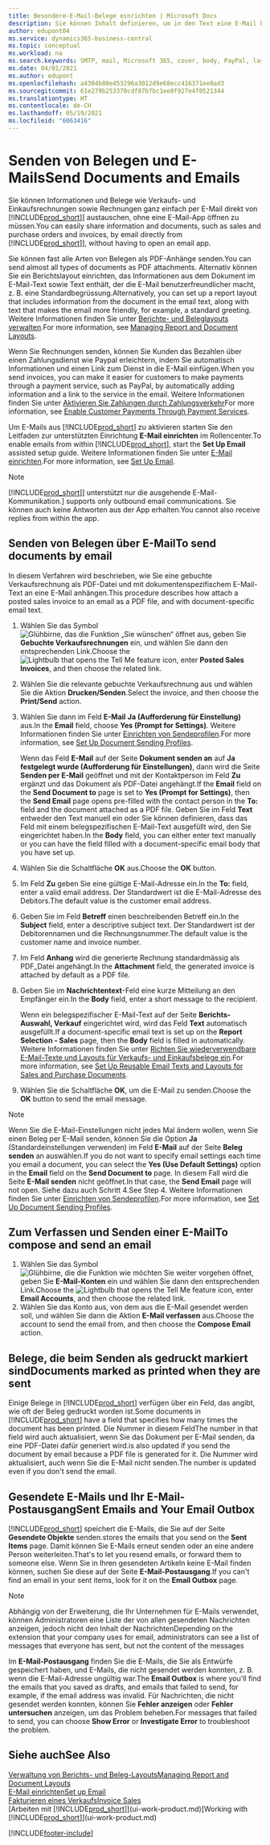 ```yaml
---
title: Besondere-E-Mail-Belege einrichten | Microsoft Docs
description: Sie können Inhalt definieren, um in den Text eine E-Mail beispielsweise ein Paypal-Link einzufügen. Bestellanforderungen können auch Belege an eine E-Mail-Nachricht angehängt werden.
author: edupont04
ms.service: dynamics365-business-central
ms.topic: conceptual
ms.workload: na
ms.search.keywords: SMTP, mail, Microsoft 365, cover, body, PayPal, layout
ms.date: 04/01/2021
ms.author: edupont
ms.openlocfilehash: a4304b80e453296a3012d9e68ecc416371ee0ad3
ms.sourcegitcommit: 61e279b253370cdf87b7bc1ee0f927e4f0521344
ms.translationtype: HT
ms.contentlocale: de-CH
ms.lasthandoff: 05/19/2021
ms.locfileid: "6063416"
---
```

# <a name="send-documents-and-emails"></a><span data-ttu-id="d4d3a-104">Senden von Belegen und E-Mails</span><span class="sxs-lookup"><span data-stu-id="d4d3a-104">Send Documents and Emails</span></span>
<span data-ttu-id="d4d3a-105">Sie können Informationen und Belege wie Verkaufs- und Einkaufsrechnungen sowie Rechnungen ganz einfach per E-Mail direkt von [!INCLUDE[prod_short](includes/prod_short.md)]] austauschen, ohne eine E-Mail-App öffnen zu müssen.</span><span class="sxs-lookup"><span data-stu-id="d4d3a-105">You can easily share information and documents, such as sales and purchase orders and invoices, by email directly from [!INCLUDE[prod_short](includes/prod_short.md)]], without having to open an email app.</span></span> 

<span data-ttu-id="d4d3a-106">Sie können fast alle Arten von Belegen als PDF-Anhänge senden.</span><span class="sxs-lookup"><span data-stu-id="d4d3a-106">You can send almost all types of documents as PDF attachments.</span></span> <span data-ttu-id="d4d3a-107">Alternativ können Sie ein Berichtslayout einrichten, das Informationen aus dem Dokument im E-Mail-Text sowie Text enthält, der die E-Mail benutzerfreundlicher macht, z. B. eine Standardbegrüssung.</span><span class="sxs-lookup"><span data-stu-id="d4d3a-107">Alternatively, you can set up a report layout that includes information from the document in the email text, along with text that makes the email more friendly, for example, a standard greeting.</span></span> <span data-ttu-id="d4d3a-108">Weitere Informationen finden Sie unter [Berichte- und Beleglayouts verwalten](ui-manage-report-layouts.md).</span><span class="sxs-lookup"><span data-stu-id="d4d3a-108">For more information, see [Managing Report and Document Layouts](ui-manage-report-layouts.md).</span></span> <!--this topic does not mention how to set up a layout for email. Need to investigate.-->

<span data-ttu-id="d4d3a-109">Wenn Sie Rechnungen senden, können Sie Kunden das Bezahlen über einen Zahlungsdienst wie Paypal erleichtern, indem Sie automatisch Informationen und einen Link zum Dienst in die E-Mail einfügen.</span><span class="sxs-lookup"><span data-stu-id="d4d3a-109">When you send invoices, you can make it easier for customers to make payments through a payment service, such as PayPal, by automatically adding information and a link to the service in the email.</span></span> <span data-ttu-id="d4d3a-110">Weitere Informationen finden Sie unter [Aktivieren Sie Zahlungen durch Zahlungsverkehr](sales-how-enable-payment-service-extensions.md)</span><span class="sxs-lookup"><span data-stu-id="d4d3a-110">For more information, see [Enable Customer Payments Through Payment Services](sales-how-enable-payment-service-extensions.md).</span></span>

<span data-ttu-id="d4d3a-111">Um E-Mails aus [!INCLUDE[prod_short](includes/prod_short.md)] zu aktivieren starten Sie den Leitfaden zur unterstützten Einrichtung **E-Mail einrichten** im Rollencenter.</span><span class="sxs-lookup"><span data-stu-id="d4d3a-111">To enable emails from within [!INCLUDE[prod_short](includes/prod_short.md)], start the **Set Up Email** assisted setup guide.</span></span> <span data-ttu-id="d4d3a-112">Weitere Informationen finden Sie unter [E-Mail einrichten](admin-how-setup-email.md).</span><span class="sxs-lookup"><span data-stu-id="d4d3a-112">For more information, see [Set Up Email](admin-how-setup-email.md).</span></span>

> [!NOTE]
> [!INCLUDE[prod_short](includes/prod_short.md)]<span data-ttu-id="d4d3a-113">] unterstützt nur die ausgehende E-Mail-Kommunikation.</span><span class="sxs-lookup"><span data-stu-id="d4d3a-113">] supports only outbound email communications.</span></span> <span data-ttu-id="d4d3a-114">Sie können auch keine Antworten aus der App erhalten.</span><span class="sxs-lookup"><span data-stu-id="d4d3a-114">You cannot also receive replies from within the app.</span></span>

## <a name="to-send-documents-by-email"></a><span data-ttu-id="d4d3a-115">Senden von Belegen über E-Mail</span><span class="sxs-lookup"><span data-stu-id="d4d3a-115">To send documents by email</span></span>
<span data-ttu-id="d4d3a-116">In diesem Verfahren wird beschrieben, wie Sie eine gebuchte Verkaufsrechnung als PDF-Datei und mit dokumentenspezifischem E-Mail-Text an eine E-Mail anhängen.</span><span class="sxs-lookup"><span data-stu-id="d4d3a-116">This procedure describes how attach a posted sales invoice to an email as a PDF file, and with document-specific email text.</span></span> <!--update this-->

1. <span data-ttu-id="d4d3a-117">Wählen Sie das Symbol ![Glühbirne, das die Funktion „Sie wünschen“ öffnet](media/ui-search/search_small.png "Tell Me-Funktion") aus, geben Sie **Gebuchte Verkaufsrechnungen** ein, und wählen Sie dann den entsprechenden Link.</span><span class="sxs-lookup"><span data-stu-id="d4d3a-117">Choose the ![Lightbulb that opens the Tell Me feature](media/ui-search/search_small.png "Tell me what you want to do") icon, enter **Posted Sales Invoices**, and then choose the related link.</span></span>
2. <span data-ttu-id="d4d3a-118">Wählen Sie die relevante gebuchte Verkaufsrechnung aus und wählen Sie die Aktion **Drucken/Senden**.</span><span class="sxs-lookup"><span data-stu-id="d4d3a-118">Select the invoice, and then choose the **Print/Send** action.</span></span>
3. <span data-ttu-id="d4d3a-119">Wählen Sie dann im Feld **E-Mail** **Ja (Aufforderung für Einstellung)** aus.</span><span class="sxs-lookup"><span data-stu-id="d4d3a-119">In the **Email** field, choose **Yes (Prompt for Settings)**.</span></span> <span data-ttu-id="d4d3a-120">Weitere Informationen finden Sie unter [Einrichten von Sendeprofilen](sales-how-setup-document-send-profiles.md).</span><span class="sxs-lookup"><span data-stu-id="d4d3a-120">For more information, see [Set Up Document Sending Profiles](sales-how-setup-document-send-profiles.md).</span></span>
    
    <span data-ttu-id="d4d3a-121">Wenn das Feld **E-Mail** auf der Seite **Dokument senden an** auf **Ja festgelegt wurde (Aufforderung für Einstellungen)**, dann wird die Seite **Senden per E-Mail** geöffnet und mit der Kontaktperson im Feld **Zu** ergänzt und das Dokument als PDF-Datei angehängt.</span><span class="sxs-lookup"><span data-stu-id="d4d3a-121">If the **Email** field on the **Send Document to** page is set to **Yes (Prompt for Settings)**, then the **Send Email** page opens pre-filled with the contact person in the **To:** field and the document attached as a PDF file.</span></span> <span data-ttu-id="d4d3a-122">Geben Sie im Feld **Text** entweder den Text manuell ein oder Sie können definieren, dass das Feld mit einem belegspezifischen E-Mail-Text ausgefüllt wird, den Sie eingerichtet haben.</span><span class="sxs-lookup"><span data-stu-id="d4d3a-122">In the **Body** field, you can either enter text manually or you can have the field filled with a document-specific email body that you have set up.</span></span>

4. <span data-ttu-id="d4d3a-123">Wählen Sie die Schaltfläche **OK** aus.</span><span class="sxs-lookup"><span data-stu-id="d4d3a-123">Choose the **OK** button.</span></span>
5. <span data-ttu-id="d4d3a-124">Im Feld **Zu** geben Sie eine gültige E-Mail-Adresse ein.</span><span class="sxs-lookup"><span data-stu-id="d4d3a-124">In the **To:** field, enter a valid email address.</span></span> <span data-ttu-id="d4d3a-125">Der Standardwert ist die E-Mail-Adresse des Debitors.</span><span class="sxs-lookup"><span data-stu-id="d4d3a-125">The default value is the customer email address.</span></span>
6. <span data-ttu-id="d4d3a-126">Geben Sie im Feld **Betreff** einen beschreibenden Betreff ein.</span><span class="sxs-lookup"><span data-stu-id="d4d3a-126">In the **Subject** field, enter a descriptive subject text.</span></span> <span data-ttu-id="d4d3a-127">Der Standardwert ist der Debitorennamen und die Rechnungsnummer.</span><span class="sxs-lookup"><span data-stu-id="d4d3a-127">The default value is the customer name and invoice number.</span></span>
7. <span data-ttu-id="d4d3a-128">Im Feld **Anhang** wird die generierte Rechnung standardmässig als PDF\_Datei angehängt.</span><span class="sxs-lookup"><span data-stu-id="d4d3a-128">In the **Attachment** field, the generated invoice is attached by default as a PDF file.</span></span>
8. <span data-ttu-id="d4d3a-129">Geben Sie im **Nachrichtentext**-Feld eine kurze Mitteilung an den Empfänger ein.</span><span class="sxs-lookup"><span data-stu-id="d4d3a-129">In the **Body** field, enter a short message to the recipient.</span></span>

    <span data-ttu-id="d4d3a-130">Wenn ein belegspezifischer E-Mail-Text auf der Seite **Berichts-Auswahl, Verkauf** eingerichtet wird, wird das Feld **Text** automatisch ausgefüllt.</span><span class="sxs-lookup"><span data-stu-id="d4d3a-130">If a document-specific email text is set up on the **Report Selection - Sales** page, then the **Body** field is filled in automatically.</span></span> <span data-ttu-id="d4d3a-131">Weitere Informationen finden Sie unter [Richten Sie wiederverwendbare E-Mail-Texte und Layouts für Verkaufs- und Einkaufsbelege ein](admin-how-setup-email.md#set-up-reusable-email-texts-and-layouts-for-sales-and-purchase-documents).</span><span class="sxs-lookup"><span data-stu-id="d4d3a-131">For more information, see [Set Up Reusable Email Texts and Layouts for Sales and Purchase Documents](admin-how-setup-email.md#set-up-reusable-email-texts-and-layouts-for-sales-and-purchase-documents).</span></span>
9. <span data-ttu-id="d4d3a-132">Wählen Sie die Schaltfläche **OK**, um die E-Mail zu senden.</span><span class="sxs-lookup"><span data-stu-id="d4d3a-132">Choose the **OK** button to send the email message.</span></span>

> [!NOTE]  
> <span data-ttu-id="d4d3a-133">Wenn Sie die E-Mail-Einstellungen nicht jedes Mal ändern wollen, wenn Sie einen Beleg per E-Mail senden, können Sie die Option **Ja** (Standardeinstellungen verwenden) im Feld **E-Mail** auf der Seite **Beleg senden** an auswählen.</span><span class="sxs-lookup"><span data-stu-id="d4d3a-133">If you do not want to specify email settings each time you email a document, you can select the **Yes (Use Default Settings)** option in the **Email** field on the **Send Document to** page.</span></span> <span data-ttu-id="d4d3a-134">In diesem Fall wird die Seite **E-Mail senden** nicht geöffnet.</span><span class="sxs-lookup"><span data-stu-id="d4d3a-134">In that case, the **Send Email** page will not open.</span></span> <span data-ttu-id="d4d3a-135">Siehe dazu auch Schritt 4.</span><span class="sxs-lookup"><span data-stu-id="d4d3a-135">See Step 4.</span></span> <span data-ttu-id="d4d3a-136">Weitere Informationen finden Sie unter [Einrichten von Sendeprofilen](sales-how-setup-document-send-profiles.md).</span><span class="sxs-lookup"><span data-stu-id="d4d3a-136">For more information, see [Set Up Document Sending Profiles](sales-how-setup-document-send-profiles.md).</span></span>  

## <a name="to-compose-and-send-an-email"></a><span data-ttu-id="d4d3a-137">Zum Verfassen und Senden einer E-Mail</span><span class="sxs-lookup"><span data-stu-id="d4d3a-137">To compose and send an email</span></span>
1. <span data-ttu-id="d4d3a-138">Wählen Sie das Symbol ![Glühbirne, die die Funktion wie möchten Sie weiter vorgehen öffnet](media/ui-search/search_small.png "Tell Me-Funktion"), geben Sie **E-Mail-Konten** ein und wählen Sie dann den entsprechenden Link.</span><span class="sxs-lookup"><span data-stu-id="d4d3a-138">Choose the ![Lightbulb that opens the Tell Me feature](media/ui-search/search_small.png "Tell me what you want to do") icon, enter **Email Accounts**, and then choose the related link.</span></span>
2. <span data-ttu-id="d4d3a-139">Wählen Sie das Konto aus, von dem aus die E-Mail gesendet werden soll, und wählen Sie dann die Aktion **E-Mail verfassen** aus.</span><span class="sxs-lookup"><span data-stu-id="d4d3a-139">Choose the account to send the email from, and then choose the **Compose Email** action.</span></span>

## <a name="documents-marked-as-printed-when-they-are-sent"></a><span data-ttu-id="d4d3a-140">Belege, die beim Senden als gedruckt markiert sind</span><span class="sxs-lookup"><span data-stu-id="d4d3a-140">Documents marked as printed when they are sent</span></span>
<span data-ttu-id="d4d3a-141">Einige Belege in [!INCLUDE[prod_short](includes/prod_short.md)] verfügen über ein Feld, das angibt, wie oft der Beleg gedruckt worden ist.</span><span class="sxs-lookup"><span data-stu-id="d4d3a-141">Some documents in [!INCLUDE[prod_short](includes/prod_short.md)] have a field that specifies how many times the document has been printed.</span></span> <span data-ttu-id="d4d3a-142">Die Nummer in diesem Feld</span><span class="sxs-lookup"><span data-stu-id="d4d3a-142">The number in that field</span></span> <!--"that field?" need a name...--> <span data-ttu-id="d4d3a-143">wird auch aktualisiert, wenn Sie das Dokument per E-Mail senden, da eine PDF-Datei dafür generiert wird.</span><span class="sxs-lookup"><span data-stu-id="d4d3a-143">is also updated if you send the document by email because a PDF file is generated for it.</span></span> <span data-ttu-id="d4d3a-144">Die Nummer wird aktualisiert, auch wenn Sie die E-Mail nicht senden.</span><span class="sxs-lookup"><span data-stu-id="d4d3a-144">The number is updated even if you don't send the email.</span></span> <!--guessing this is because emails are technically reports, so the counter bumps up whenever someone creates an email. Need to verify.-->

## <a name="sent-emails-and-your-email-outbox"></a><span data-ttu-id="d4d3a-145">Gesendete E-Mails und Ihr E-Mail-Postausgang</span><span class="sxs-lookup"><span data-stu-id="d4d3a-145">Sent Emails and Your Email Outbox</span></span>
[!INCLUDE[prod_short](includes/prod_short.md)] <span data-ttu-id="d4d3a-146">speichert die E-Mails, die Sie auf der Seite **Gesendete Objekte** senden.</span><span class="sxs-lookup"><span data-stu-id="d4d3a-146">stores the emails that you send on the **Sent Items** page.</span></span> <span data-ttu-id="d4d3a-147">Damit können Sie E-Mails erneut senden oder an eine andere Person weiterleiten.</span><span class="sxs-lookup"><span data-stu-id="d4d3a-147">That's to let you resend emails, or forward them to someone else.</span></span> <span data-ttu-id="d4d3a-148">Wenn Sie in Ihren gesendeten Artikeln keine E-Mail finden können, suchen Sie diese auf der Seite **E-Mail-Postausgang**.</span><span class="sxs-lookup"><span data-stu-id="d4d3a-148">If you can't find an email in your sent items, look for it on the **Email Outbox** page.</span></span> 

> [!NOTE]
> <span data-ttu-id="d4d3a-149">Abhängig von der Erweiterung, die Ihr Unternehmen für E-Mails verwendet, können Administratoren eine Liste der von allen gesendeten Nachrichten anzeigen, jedoch nicht den Inhalt der Nachrichten</span><span class="sxs-lookup"><span data-stu-id="d4d3a-149">Depending on the extension that your company uses for email, administrators can see a list of messages that everyone has sent, but not the content of the messages</span></span>

<span data-ttu-id="d4d3a-150">Im **E-Mail-Postausgang** finden Sie die E-Mails, die Sie als Entwürfe gespeichert haben, und E-Mails, die nicht gesendet werden konnten, z. B. wenn die E-Mail-Adresse ungültig war.</span><span class="sxs-lookup"><span data-stu-id="d4d3a-150">The **Email Outbox** is where you'll find the emails that you saved as drafts, and emails that failed to send, for example, if the email address was invalid.</span></span> <span data-ttu-id="d4d3a-151">Für Nachrichten, die nicht gesendet werden konnten, können Sie **Fehler anzeigen** oder **Fehler untersuchen** anzeigen, um das Problem beheben.</span><span class="sxs-lookup"><span data-stu-id="d4d3a-151">For messages that failed to send, you can choose **Show Error** or **Investigate Error** to troubleshoot the problem.</span></span>

## <a name="see-also"></a><span data-ttu-id="d4d3a-152">Siehe auch</span><span class="sxs-lookup"><span data-stu-id="d4d3a-152">See Also</span></span>
[<span data-ttu-id="d4d3a-153">Verwaltung von Berichts- und Beleg-Layouts</span><span class="sxs-lookup"><span data-stu-id="d4d3a-153">Managing Report and Document Layouts</span></span>](ui-manage-report-layouts.md)  
[<span data-ttu-id="d4d3a-154">E-Mail einrichten</span><span class="sxs-lookup"><span data-stu-id="d4d3a-154">Set up Email</span></span>](admin-how-setup-email.md)  
[<span data-ttu-id="d4d3a-155">Fakturieren eines Verkaufs</span><span class="sxs-lookup"><span data-stu-id="d4d3a-155">Invoice Sales</span></span>](sales-how-invoice-sales.md)  
<span data-ttu-id="d4d3a-156">[Arbeiten mit [!INCLUDE[prod_short](includes/prod_short.md)]](ui-work-product.md)</span><span class="sxs-lookup"><span data-stu-id="d4d3a-156">[Working with [!INCLUDE[prod_short](includes/prod_short.md)]](ui-work-product.md)</span></span>


[!INCLUDE[footer-include](includes/footer-banner.md)]
